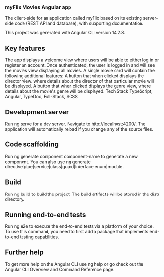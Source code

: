 ### myFlix Movies Angular app

The client-side for an application called myFlix based on its existing server-side code (REST API and database), with supporting documentation.

This project was generated with Angular CLI version 14.2.8.

## Key features
The app displays a welcome view where users will be able to either log in or register an account.
Once authenticated, the user is logged in and will see the movies view displaying all movies.
A single movie card will contain the following additional features:
A button that when clicked displays the director view, where details about the director of that particular movie will be displayed.
A button that when clicked displays the genre view, where details about the movie's genre will be displayed.
Tech Stack
TypeScript, Angular, TypeDoc, Full-Stack, SCSS

## Development server
Run ng serve for a dev server. Navigate to http://localhost:4200/. The application will automatically reload if you change any of the source files.

## Code scaffolding
Run ng generate component component-name to generate a new component. You can also use ng generate directive|pipe|service|class|guard|interface|enum|module.

## Build
Run ng build to build the project. The build artifacts will be stored in the dist/ directory.

## Running end-to-end tests
Run ng e2e to execute the end-to-end tests via a platform of your choice. To use this command, you need to first add a package that implements end-to-end testing capabilities.

## Further help
To get more help on the Angular CLI use ng help or go check out the Angular CLI Overview and Command Reference page.

